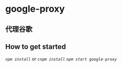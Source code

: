 # google-proxy
## 代理谷歌

## How to get started
*`npm install` or `cnpm install`*
*`npm start google-proxy`*
